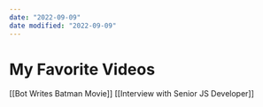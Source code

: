 ```yaml
---
date: "2022-09-09"
date modified: "2022-09-09"
---
```

# My Favorite Videos
[[Bot Writes Batman Movie]]
[[Interview with Senior JS Developer]]